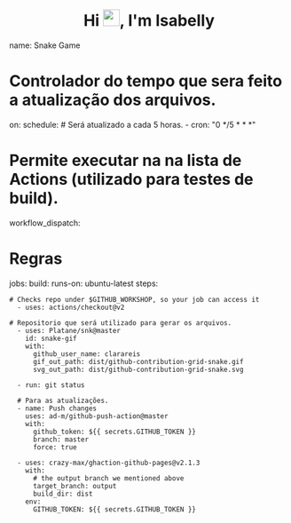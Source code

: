 <h1 align="center">Hi <img src="https://raw.githubusercontent.com/MartinHeinz/MartinHeinz/master/wave.gif" width="30px" height="30px">, I'm Isabelly</h1>

name: Snake Game

# Controlador do tempo que sera feito a atualização dos arquivos.
on:
  schedule:
      # Será atualizado a cada 5 horas.
    - cron: "0 */5 * * *"

# Permite executar na na lista de Actions (utilizado para testes de build).
  workflow_dispatch:

# Regras
jobs:
  build:
    runs-on: ubuntu-latest
    steps:

    # Checks repo under $GITHUB_WORKSHOP, so your job can access it
      - uses: actions/checkout@v2

    # Repositorio que será utilizado para gerar os arquivos.
      - uses: Platane/snk@master
        id: snake-gif
        with:
          github_user_name: clarareis
          gif_out_path: dist/github-contribution-grid-snake.gif
          svg_out_path: dist/github-contribution-grid-snake.svg

      - run: git status

      # Para as atualizações.
      - name: Push changes
        uses: ad-m/github-push-action@master
        with:
          github_token: ${{ secrets.GITHUB_TOKEN }}
          branch: master
          force: true

      - uses: crazy-max/ghaction-github-pages@v2.1.3
        with:
          # the output branch we mentioned above
          target_branch: output
          build_dir: dist
        env:
          GITHUB_TOKEN: ${{ secrets.GITHUB_TOKEN }}
